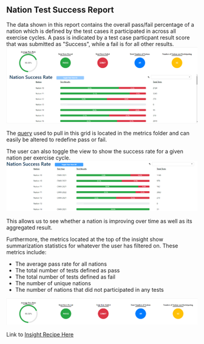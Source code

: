 ## Nation Test Success Report

The data shown in this report contains the overall pass/fail percentage of a nation which is defined by the test cases it participated in across all exercise cycles.
A pass is indicated by a test case particpant result score that was submitted as "Success", while a fail is for all other results.
![Alt text](dashboard.png?raw=true)

The [query](https://github.com/tidehackathon/team-io-moose-brigade/blob/main/metrics/nations.sql) used to pull in this grid is located in the metrics folder and can easily be altered to redefine pass or fail.

The user can also toggle the view to show the success rate for a given nation per exercise cycle.
![Alt text](dashboard-cycle.png?raw=true)

This allows us to see whether a nation is improving over time as well as its aggregated result. 

Furthermore, the metrics located at the top of the insight show summarization statistics for whatever the user has filtered on. These metrics include:
* The average pass rate for all nations
* The total number of tests defined as pass
* The total number of tests defined as fail
* The number of unique nations
* The number of nations that did not participated in any tests

![Alt text](dashboard-metrics.png?raw=true)

Link to [Insight Recipe Here](https://github.com/tidehackathon/team-io-moose-brigade/tree/main/project/TIDE_Hackathon__a2caf44b-60bf-48ca-b4f6-3d5e048079ea/app_root/version/b9c893e4-b60f-4018-8ae6-7795b65ca6af)